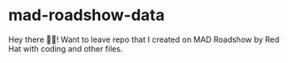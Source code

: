 # mad-roadshow-data
Hey there 👋🏻! Want to leave repo that I created on MAD Roadshow by Red Hat with coding and other files.
